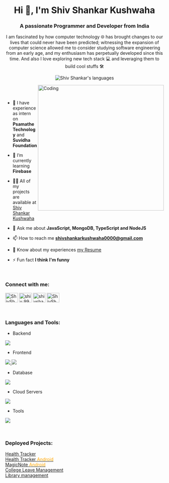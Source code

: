 
<h1 align="center">Hi 👋, I'm Shiv Shankar Kushwaha</h1>
<h3 align="center">A passionate Programmer and Developer from India</h3>
<p align="center">I am fascinated by how computer technology 🌐 has brought changes to our lives that could never have been predicted; witnessing the expansion of computer science allowed me to consider studying software engineering from an early age, and my enthusiasm has perpetually developed since this time. And also I love exploring new tech stack 💻 and leveraging them to build cool stuffs 🛠️</p>
<p align="center">  
 <img src="https://img.shields.io/badge/Languages-C | C++ | JavaScript |  Typescript | Node | React | React Native| NextJs| -blue.svg" alt="Shiv Shankar's languages" />
</p>

<img align="right" alt="Coding" width="400" src="https://user-images.githubusercontent.com/74038190/229223263-cf2e4b07-2615-4f87-9c38-e37600f8381a.gif">
<br><br>

- 🔭 I have experience as intern on **Psamathe Technology** and **Suvidha Foundation**

- 🌱 I’m currently learning **Firebase**

- 👨‍💻 All of my projects are available at [Shiv Shankar Kushwaha](https://shivshankar.vercel.app/)

- 💬 Ask me about **JavaScript, MongoDB, TypeScript and NodeJS**

- 📫 How to reach me **shivshankarkushwaha0000@gmail.com**

- 📄 Know about my experiences [my Resume](https://drive.google.com/file/d/1jgpX7Eqt5wdnH9LJPSddEIwh2FEcoNav/view?usp=sharing)

- ⚡ Fun fact **I think I'm funny**

<br>
<h3 align="left">Connect with me:</h3>
<p align="left">
<a href="https://www.linkedin.com/in/shiv-shankar-kushwaha-4083a3250/" target="blank"><img align="center" src="https://raw.githubusercontent.com/rahuldkjain/github-profile-readme-generator/master/src/images/icons/Social/linked-in-alt.svg" alt="ShivShankarKushwaha" height="30" width="40" /></a>
<a href="https://www.codechef.com/users/shiv_9956" target="blank"><img align="center" src="https://cdn.jsdelivr.net/npm/simple-icons@3.1.0/icons/codechef.svg" alt="shiv_9956" height="30" width="40" /></a>
<a href="https://www.leetcode.com/shivshankarkushwaha0000" target="blank"><img align="center" src="https://raw.githubusercontent.com/rahuldkjain/github-profile-readme-generator/master/src/images/icons/Social/leet-code.svg" alt="shivshankarkushwaha0000" height="30" width="40" /></a>
<a href="https://twitter.com/ShivSha77163441" target="blank"><img align="center" src="https://raw.githubusercontent.com/rahuldkjain/github-profile-readme-generator/master/src/images/icons/Social/twitter.svg" alt="ShivSha77163441" height="30" width="40" /></a>
</p>
<br>
<h3 align="left">Languages and Tools:</h3>

- Backend
<p align="left">
  <a href="https://skillicons.dev">
    <img src="https://skillicons.dev/icons?i=c,cpp,nodejs,express,redis" />
    
    
  </a>
</p>

- Frontend
<p align="left">
  <a href="https://skillicons.dev" style="">
    <img src="https://skillicons.dev/icons?i=ts,js,react,nextjs,redux,tailwind,materialui,vite" />
    <img style="filter:grayscale(.7)" src="https://skillicons.dev/icons?i=react" />
    <!-- React Native -->
  </a>
</p>

- Database
<p align="left">
  <a href="https://skillicons.dev">
    <img src="https://skillicons.dev/icons?i=mongodb,mysql" />
  </a>
</p>

- Cloud Servers
<p align="left">
  <a href="https://skillicons.dev">
    <img src="https://skillicons.dev/icons?i=gcp,firebase" />
  </a>
</p>

- Tools
<p align="left">
  <a href="https://skillicons.dev">
    <img src="https://skillicons.dev/icons?i=git,github,figma,vscode,postman,linux" />
  </a>
</p>

<br/>
<h3 align="left">Deployed Projects:</h3>
<a href="https://healthtracker-jwpl.onrender.com/">Health Tracker</a> <br/>
<a href="https://drive.google.com/file/d/1jpKVyNdhwllFdUbMy5LDhiiCzZc1lpUe/view?usp=sharing">Health Tracker <span style="color:orange">Android</span></a> <br/>
<a href="https://drive.google.com/file/d/1Mxy37ChPjAbJ8sA5MRz5nPUd6Kt34Da1/view?usp=drive_link">MagicNote <span style="color:orange">Android</span></a> <br/>
<a href="https://collegeleave.onrender.com/">College Leave Management</a> <br/>
<a href="http://iiitlibrary.onrender.com/">Library management</a> <br/>
